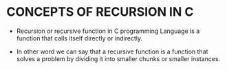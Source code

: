 # CONCEPTS OF RECURSION IN C
* Recursion or recursive function in C programming Language is a function that calls itself directly or indirectly.

* In other word we can say that a recursive function is a function that solves a problem by dividing it into smaller chunks or smaller instances.

